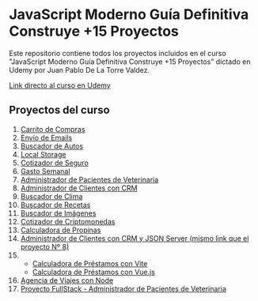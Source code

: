 # **JavaScript Moderno Guía Definitiva Construye +15 Proyectos**

Este repositorio contiene todos los proyectos incluidos en el curso "JavaScript Moderno Guía Definitiva Construye +15 Proyectos" dictado en Udemy por Juan Pablo De La Torre Valdez.

<a href="https://www.udemy.com/course/javascript-moderno-guia-definitiva-construye-10-proyectos/">Link directo al curso en Udemy</a>

## **Proyectos del curso**
<ol>
    <li><a href="https://ddg-carrito.netlify.app/">Carrito de Compras</a></li>
    <li><a href="https://ddg-email.netlify.app/">Envío de Emails</a></li>
    <li><a href="https://ddg-buscador-autos.netlify.app/">Buscador de Autos</a></li>
    <li><a href="https://ddg-local-storage.netlify.app/">Local Storage</a></li>
    <li><a href="https://ddg-cotizador-seguro.netlify.app/">Cotizador de Seguro</a></li>
    <li><a href="https://ddg-gasto-semanal.netlify.app/">Gasto Semanal</a></li>
    <li><a href="https://ddg-administrar-citas.netlify.app/">Administrador de Pacientes de Veterinaria</a></li>
    <li><a href="https://ddg-indexed-db.netlify.app/">Administrador de Clientes con CRM</a></li>
    <li><a href="https://ddg-clima.netlify.app/">Buscador de Clima</a></li>
    <li><a href="https://ddg-buscador-recetas.netlify.app/">Buscador de Recetas</a></li>
    <li><a href="https://ddg-buscador-imagenes.netlify.app/">Buscador de Imágenes</a></li>
    <li><a href="https://ddg-cotizador-criptomonedas.netlify.app/">Cotizador de Criptomonedas</a></li>
    <li><a href="https://ddg-calculadora-propinas.netlify.app/">Calculadora de Propinas</a></li>
    <li><a href="https://ddg-indexed-db.netlify.app/">Administrador de Clientes con CRM y JSON Server (mismo link que el proyecto Nº 8)</a></li>
    <li>
        <ul>
            <li><a href="https://ddg-calculadora-prestamos.netlify.app/">Calculadora de Préstamos con Vite</a></li>        
            <li><a href="https://ddg-calculadora-prestamos-vue.netlify.app/">Calculadora de Préstamos con Vue.js</a></li>
        </ul>
    </li>
    <li><a href="https://ddg-agencia-viajes.herokuapp.com/">Agencia de Viajes con Node</a></li>
    <li><a href="https://ddg-apv-frontend.netlify.app/">Proyecto FullStack - Administrador de Pacientes de Veterinaria</a></li>
</ol>